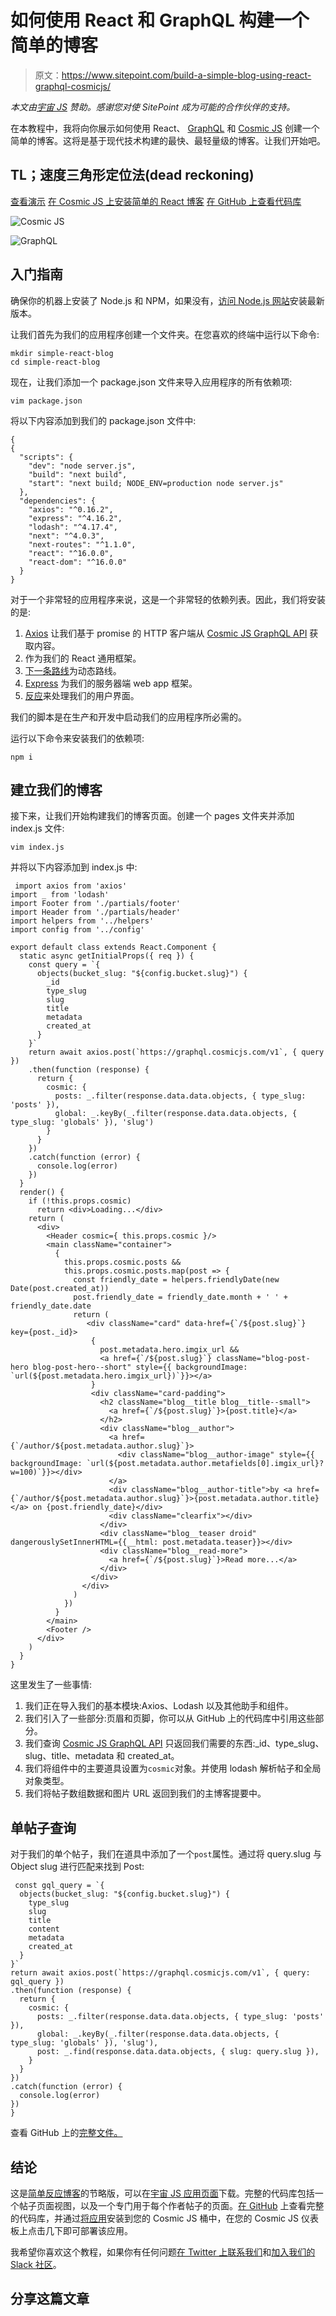 # 如何使用 React 和 GraphQL 构建一个简单的博客

> 原文：<https://www.sitepoint.com/build-a-simple-blog-using-react-graphql-cosmicjs/>

*本文由[宇宙 JS](http://synd.co/2zYy3lM) 赞助。感谢您对使 SitePoint 成为可能的合作伙伴的支持。*

在本教程中，我将向你展示如何使用 React、 [GraphQL](http://synd.co/2jOP7Vc) 和 [Cosmic JS](http://synd.co/2zYy3lM) 创建一个简单的博客。这将是基于现代技术构建的最快、最轻量级的博客。让我们开始吧。

## TL；速度三角形定位法(dead reckoning)

[查看演示](http://synd.co/2zsdXBk)
[在 Cosmic JS 上安装简单的 React 博客](http://synd.co/2B2VGH3)
[在 GitHub 上查看代码库](http://synd.co/2hKiEeu)

![Cosmic JS](img/8b7fb0c230fe43674969e20c38db3cbe.png)

![GraphQL](img/8a8d9f4a9a03542d43221bc216a62a39.png)

## 入门指南

确保你的机器上安装了 Node.js 和 NPM，如果没有，[访问 Node.js 网站](http://synd.co/2zdxHoc)安装最新版本。

让我们首先为我们的应用程序创建一个文件夹。在您喜欢的终端中运行以下命令:

```
mkdir simple-react-blog
cd simple-react-blog 
```

现在，让我们添加一个 package.json 文件来导入应用程序的所有依赖项:

```
vim package.json 
```

将以下内容添加到我们的 package.json 文件中:

```
{
{
  "scripts": {
    "dev": "node server.js",
    "build": "next build",
    "start": "next build; NODE_ENV=production node server.js"
  },
  "dependencies": {
    "axios": "^0.16.2",
    "express": "^4.16.2",
    "lodash": "^4.17.4",
    "next": "^4.0.3",
    "next-routes": "^1.1.0",
    "react": "^16.0.0",
    "react-dom": "^16.0.0"
  }
} 
```

对于一个非常轻的应用程序来说，这是一个非常轻的依赖列表。因此，我们将安装的是:

1.  [Axios](http://synd.co/2zZgLpg) 让我们基于 promise 的 HTTP 客户端从 [Cosmic JS GraphQL API](http://synd.co/2B5tkfr) 获取内容。
2.  作为我们的 React 通用框架。
3.  [下一条路线](http://synd.co/2zY2nNu)为动态路线。
4.  [Express](http://synd.co/2B2Rc3o) 为我们的服务器端 web app 框架。
5.  [反应](http://synd.co/2B2Rc3o)来处理我们的用户界面。

我们的脚本是在生产和开发中启动我们的应用程序所必需的。

运行以下命令来安装我们的依赖项:

```
npm i 
```

## 建立我们的博客

接下来，让我们开始构建我们的博客页面。创建一个 pages 文件夹并添加 index.js 文件:

```
vim index.js 
```

并将以下内容添加到 index.js 中:

```
 import axios from 'axios'
import _ from 'lodash'
import Footer from './partials/footer'
import Header from './partials/header'
import helpers from '../helpers'
import config from '../config'

export default class extends React.Component {
  static async getInitialProps({ req }) {
    const query = `{
      objects(bucket_slug: "${config.bucket.slug}") {
        _id
        type_slug
        slug
        title
        metadata
        created_at
      }
    }`
    return await axios.post(`https://graphql.cosmicjs.com/v1`, { query })
    .then(function (response) {
      return {
        cosmic: {
          posts: _.filter(response.data.data.objects, { type_slug: 'posts' }),
          global: _.keyBy(_.filter(response.data.data.objects, { type_slug: 'globals' }), 'slug')
        }
      }
    })
    .catch(function (error) {
      console.log(error)
    })
  }
  render() {
    if (!this.props.cosmic)
      return <div>Loading...</div>
    return (
      <div>
        <Header cosmic={ this.props.cosmic }/>
        <main className="container">
          {
            this.props.cosmic.posts &&
            this.props.cosmic.posts.map(post => {
              const friendly_date = helpers.friendlyDate(new Date(post.created_at))
              post.friendly_date = friendly_date.month + ' ' + friendly_date.date
              return (
                 <div className="card" data-href={`/${post.slug}`} key={post._id}>
                  {
                    post.metadata.hero.imgix_url &&
                    <a href={`/${post.slug}`} className="blog-post-hero blog-post-hero--short" style={{ backgroundImage: `url(${post.metadata.hero.imgix_url})`}}></a>
                  }
                  <div className="card-padding">
                    <h2 className="blog__title blog__title--small">
                      <a href={`/${post.slug}`}>{post.title}</a>
                    </h2>
                    <div className="blog__author">
                      <a href={`/author/${post.metadata.author.slug}`}>
                        <div className="blog__author-image" style={{ backgroundImage: `url(${post.metadata.author.metafields[0].imgix_url}?w=100)`}}></div>
                      </a>
                      <div className="blog__author-title">by <a href={`/author/${post.metadata.author.slug}`}>{post.metadata.author.title}</a> on {post.friendly_date}</div>
                      <div className="clearfix"></div>
                    </div>
                    <div className="blog__teaser droid" dangerouslySetInnerHTML={{__html: post.metadata.teaser}}></div>
                    <div className="blog__read-more">
                      <a href={`/${post.slug}`}>Read more...</a>
                    </div>
                  </div>
                </div>  
              )
            })
          }
        </main>
        <Footer />
      </div>
    )
  }
} 
```

这里发生了一些事情:

1.  我们正在导入我们的基本模块:Axios、Lodash 以及其他助手和组件。
2.  我们引入了一些部分:页眉和页脚，你可以从 GitHub 上的代码库中引用这些部分。
3.  我们查询 [Cosmic JS GraphQL API](http://synd.co/2B5tkfr) 只返回我们需要的东西:_id、type_slug、slug、title、metadata 和 created_at。
4.  我们将组件中的主要道具设置为`cosmic`对象。并使用 lodash 解析帖子和全局对象类型。
5.  我们将帖子数组数据和图片 URL 返回到我们的主博客提要中。

## 单帖子查询

对于我们的单个帖子，我们在道具中添加了一个`post`属性。通过将 query.slug 与 Object slug 进行匹配来找到 Post:

```
 const gql_query = `{
  objects(bucket_slug: "${config.bucket.slug}") {
    type_slug
    slug
    title
    content
    metadata
    created_at
  }
}`
return await axios.post(`https://graphql.cosmicjs.com/v1`, { query: gql_query })
.then(function (response) {
  return {
    cosmic: {
      posts: _.filter(response.data.data.objects, { type_slug: 'posts' }),
      global: _.keyBy(_.filter(response.data.data.objects, { type_slug: 'globals' }), 'slug'),
      post: _.find(response.data.data.objects, { slug: query.slug }),
    }
  }
})
.catch(function (error) {
  console.log(error)
})
} 
```

查看 GitHub 上的[完整文件。](http://synd.co/2hUM0ea)

## 结论

这是[简单反应博客](http://synd.co/2B2VGH3)的节略版，可以在[宇宙 JS 应用页面](http://synd.co/2zZcIZV)下载。完整的代码库包括一个帖子页面视图，以及一个专门用于每个作者帖子的页面。[在 GitHub](http://synd.co/2hKiEeu) 上查看完整的代码库，并通过[将应用](http://synd.co/2B2VGH3)安装到您的 Cosmic JS 桶中，在您的 Cosmic JS 仪表板上点击几下即可部署该应用。

我希望你喜欢这个教程，如果你有任何问题[在 Twitter 上联系我们](http://synd.co/2mTm2t5)和[加入我们的 Slack 社区](http://synd.co/2zXBjOX)。

## 分享这篇文章